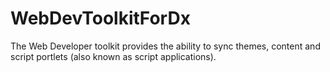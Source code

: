 # WebDevToolkitForDx
The Web Developer toolkit provides the ability to sync themes, content and script portlets (also known as script applications).
